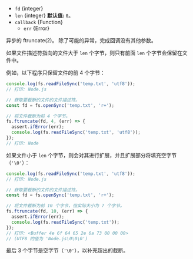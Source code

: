 <!-- YAML
added: v0.8.6
changes:
  - version: v10.0.0
    pr-url: https://github.com/nodejs/node/pull/12562
    description: 参数 `callback` 不再是可选的。 
      如果不传入，则在运行时会抛出 `TypeError`。
  - version: v7.0.0
    pr-url: https://github.com/nodejs/node/pull/7897
    description: 参数 `callback` 不再是可选的。 
      如果不传入，则会触发弃用警告（id 为 DEP0013）。
-->

* `fd` {integer}
* `len` {integer} **默认值:** `0`。
* `callback` {Function}
  * `err` {Error}

异步的 ftruncate(2)。
除了可能的异常，完成回调没有其他参数。

如果文件描述符指向的文件大于 `len` 个字节，则只有前面 `len` 个字节会保留在文件中。

例如，以下程序只保留文件的前 4 个字节：

```js
console.log(fs.readFileSync('temp.txt', 'utf8'));
// 打印: Node.js

// 获取要截断的文件的文件描述符。
const fd = fs.openSync('temp.txt', 'r+');

// 将文件截断为前 4 个字节。
fs.ftruncate(fd, 4, (err) => {
  assert.ifError(err);
  console.log(fs.readFileSync('temp.txt', 'utf8'));
});
// 打印: Node
```

如果文件小于 `len` 个字节，则会对其进行扩展，并且扩展部分将填充空字节（`'\0'`）：

```js
console.log(fs.readFileSync('temp.txt', 'utf8'));
// 打印: Node.js

// 获取要截断的文件的文件描述符。
const fd = fs.openSync('temp.txt', 'r+');

// 将文件截断为前 10 个字节，但实际大小为 7 个字节。
fs.ftruncate(fd, 10, (err) => {
  assert.ifError(err);
  console.log(fs.readFileSync('temp.txt'));
});
// 打印: <Buffer 4e 6f 64 65 2e 6a 73 00 00 00>
// (UTF8 的值为 'Node.js\0\0\0')
```

最后 3 个字节是空字节（`'\0'`），以补充超出的截断。

